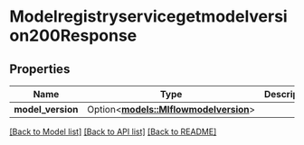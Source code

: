 # Modelregistryservicegetmodelversion200Response

## Properties

Name | Type | Description | Notes
------------ | ------------- | ------------- | -------------
**model_version** | Option<[**models::Mlflowmodelversion**](mlflowmodelversion.md)> |  | [optional]

[[Back to Model list]](../README.md#documentation-for-models) [[Back to API list]](../README.md#documentation-for-api-endpoints) [[Back to README]](../README.md)


